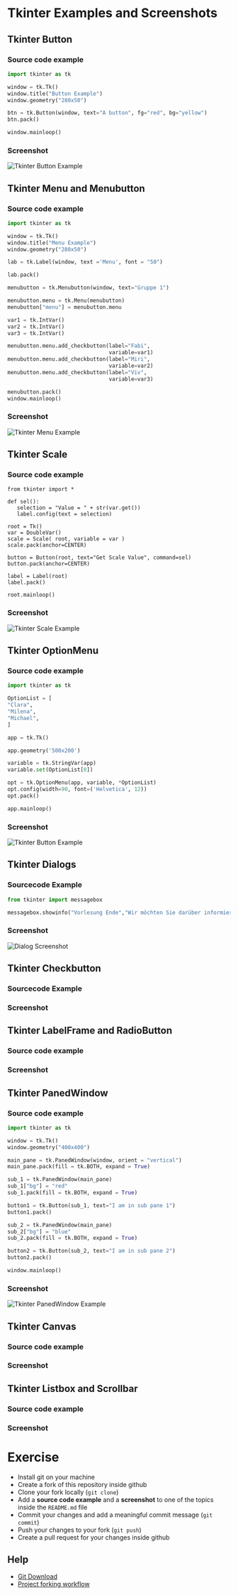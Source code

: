 # Tkinter Examples and Screenshots

## Tkinter Button

### Source code example

```python
import tkinter as tk

window = tk.Tk()
window.title("Button Example")
window.geometry("280x50")

btn = tk.Button(window, text="A button", fg="red", bg="yellow")
btn.pack()

window.mainloop()

```

### Screenshot
![Tkinter Button Example](tkinter_button.png "Tkinter Button Example")

## Tkinter Menu and Menubutton

### Source code example
```python
import tkinter as tk

window = tk.Tk()
window.title("Menu Example")
window.geometry("280x50")

lab = tk.Label(window, text ='Menu', font = "50")

lab.pack()

menubutton = tk.Menubutton(window, text="Gruppe 1")

menubutton.menu = tk.Menu(menubutton)
menubutton["menu"] = menubutton.menu

var1 = tk.IntVar()
var2 = tk.IntVar()
var3 = tk.IntVar()

menubutton.menu.add_checkbutton(label="Fabi",
                                variable=var1)
menubutton.menu.add_checkbutton(label="Miri",
                                variable=var2)
menubutton.menu.add_checkbutton(label="Viv",
                                variable=var3)

menubutton.pack()
window.mainloop()
```
### Screenshot
![Tkinter Menu Example](menu.png "Tkinter Button Example")

## Tkinter Scale


### Source code example

```
from tkinter import *

def sel():
   selection = "Value = " + str(var.get())
   label.config(text = selection)

root = Tk()
var = DoubleVar()
scale = Scale( root, variable = var )
scale.pack(anchor=CENTER)

button = Button(root, text="Get Scale Value", command=sel)
button.pack(anchor=CENTER)

label = Label(root)
label.pack()

root.mainloop()

```

### Screenshot
![Tkinter Scale Example](tkinter_scale.PNG "Tkinter Scale Example")

## Tkinter OptionMenu


### Source code example
```python
import tkinter as tk

OptionList = [
"Clara",
"Milena",
"Michael",
]

app = tk.Tk()

app.geometry('500x200')

variable = tk.StringVar(app)
variable.set(OptionList[0])

opt = tk.OptionMenu(app, variable, *OptionList)
opt.config(width=90, font=('Helvetica', 12))
opt.pack()

app.mainloop()
````
### Screenshot
![Tkinter Button Example](tkinter_option.png "Tkinter Button Example")


## Tkinter Dialogs

### Sourcecode Example
```python
from tkinter import messagebox

messagebox.showinfo("Vorlesung Ende","Wir möchten Sie darüber informieren, dass diese Vorlesung bald endet.")

```

### Screenshot
![Dialog Screenshot](dialog.png "Dialog Screenshot")

## Tkinter Checkbutton

### Sourcecode Example

### Screenshot


## Tkinter LabelFrame and RadioButton

### Source code example

### Screenshot


## Tkinter PanedWindow

### Source code example

```python
import tkinter as tk

window = tk.Tk()
window.geometry("400x400")

main_pane = tk.PanedWindow(window, orient = "vertical")
main_pane.pack(fill = tk.BOTH, expand = True)

sub_1 = tk.PanedWindow(main_pane)
sub_1["bg"] = "red"
sub_1.pack(fill = tk.BOTH, expand = True)

button1 = tk.Button(sub_1, text="I am in sub pane 1")
button1.pack()

sub_2 = tk.PanedWindow(main_pane)
sub_2["bg"] = "blue"
sub_2.pack(fill = tk.BOTH, expand = True)

button2 = tk.Button(sub_2, text="I am in sub pane 2")
button2.pack()

window.mainloop()
```

### Screenshot
![Tkinter PanedWindow Example](Screenshot_paneWindow.JPG "Tkinter PanedWindow Example")

## Tkinter Canvas

### Source code example

### Screenshot


## Tkinter Listbox and Scrollbar

### Source code example

### Screenshot


# Exercise
 - Install git on your machine
 - Create a fork of this repository inside github
 - Clone your fork locally (`git clone`)
 - Add a **source code example** and a **screenshot** to one of the topics inside the `README.md` file
 - Commit your changes and add a meaningful commit message (`git commit`)
 - Push your changes to your fork (`git push`)
 - Create a pull request for your changes inside github
 
## Help
 - [Git Download](https://git-scm.com/downloads)
 - [Project forking workflow](https://guides.github.com/activities/forking/)

